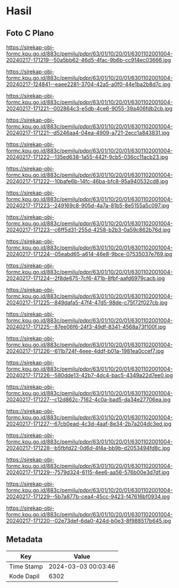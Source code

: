 # Hasil

## Foto C Plano

https://sirekap-obj-formc.kpu.go.id/883c/pemilu/pdpr/63/01/10/20/01/6301102001004-20240217-171219--50a5bb62-46d5-4fac-9b6b-cc914ec03666.jpg

https://sirekap-obj-formc.kpu.go.id/883c/pemilu/pdpr/63/01/10/20/01/6301102001004-20240217-124841--eaee2281-3704-42a5-a0f0-44e1ba2b8d7c.jpg

https://sirekap-obj-formc.kpu.go.id/883c/pemilu/pdpr/63/01/10/20/01/6301102001004-20240217-171221--002864c3-e5db-4ce6-9055-39a406fdb2cb.jpg

https://sirekap-obj-formc.kpu.go.id/883c/pemilu/pdpr/63/01/10/20/01/6301102001004-20240217-171221--d5246aa4-04ea-4909-a721-2ecc1a843831.jpg

https://sirekap-obj-formc.kpu.go.id/883c/pemilu/pdpr/63/01/10/20/01/6301102001004-20240217-171222--135ed638-1a55-442f-9cb5-036cc11acb23.jpg

https://sirekap-obj-formc.kpu.go.id/883c/pemilu/pdpr/63/01/10/20/01/6301102001004-20240217-171222--10bafe6b-14fc-46ba-bfc8-95a940532cd8.jpg

https://sirekap-obj-formc.kpu.go.id/883c/pemilu/pdpr/63/01/10/20/01/6301102001004-20240217-171223--249169c8-905d-4a7a-81b5-8e5155a5c097.jpg

https://sirekap-obj-formc.kpu.go.id/883c/pemilu/pdpr/63/01/10/20/01/6301102001004-20240217-171223--c6ff5d31-255d-4258-b2b3-0a59c862b76d.jpg

https://sirekap-obj-formc.kpu.go.id/883c/pemilu/pdpr/63/01/10/20/01/6301102001004-20240217-171224--05eabd65-a614-46e8-9bce-07535037e769.jpg

https://sirekap-obj-formc.kpu.go.id/883c/pemilu/pdpr/63/01/10/20/01/6301102001004-20240217-171224--2f8de675-7cf6-471b-8fbf-aafd6979cacb.jpg

https://sirekap-obj-formc.kpu.go.id/883c/pemilu/pdpr/63/01/10/20/01/6301102001004-20240217-171225--849dafa5-47f4-47d5-98de-c75f72f027cb.jpg

https://sirekap-obj-formc.kpu.go.id/883c/pemilu/pdpr/63/01/10/20/01/6301102001004-20240217-171225--87ee06f6-24f3-49df-8341-4568a73f100f.jpg

https://sirekap-obj-formc.kpu.go.id/883c/pemilu/pdpr/63/01/10/20/01/6301102001004-20240217-171226--611b724f-4eee-4ddf-b01a-1981ea0ccef7.jpg

https://sirekap-obj-formc.kpu.go.id/883c/pemilu/pdpr/63/01/10/20/01/6301102001004-20240217-171226--580dde13-42b7-4dc4-bac5-4349a22d7ee0.jpg

https://sirekap-obj-formc.kpu.go.id/883c/pemilu/pdpr/63/01/10/20/01/6301102001004-20240217-171227--c12d862c-7162-4c0a-bad5-da34e27706ea.jpg

https://sirekap-obj-formc.kpu.go.id/883c/pemilu/pdpr/63/01/10/20/01/6301102001004-20240217-171227--67cb0ead-4c3d-4aaf-8e34-2b7a204dc3ed.jpg

https://sirekap-obj-formc.kpu.go.id/883c/pemilu/pdpr/63/01/10/20/01/6301102001004-20240217-171228--b5fbfd22-0d6d-4f4a-bb9b-d2053494fd8c.jpg

https://sirekap-obj-formc.kpu.go.id/883c/pemilu/pdpr/63/01/10/20/01/6301102001004-20240217-171229--7579d324-6115-4ee6-aa56-576b00e3d7df.jpg

https://sirekap-obj-formc.kpu.go.id/883c/pemilu/pdpr/63/01/10/20/01/6301102001004-20240217-171229--5b7a877b-cea4-45cc-9423-f47616bf0934.jpg

https://sirekap-obj-formc.kpu.go.id/883c/pemilu/pdpr/63/01/10/20/01/6301102001004-20240217-171220--02e73def-6da0-424d-b0e3-8f988517b645.jpg


## Metadata

| Key        | Value               |
| ---------- | ------------------- |
| Time Stamp | 2024-03-03 00:03:46 |
| Kode Dapil | 6302                |




